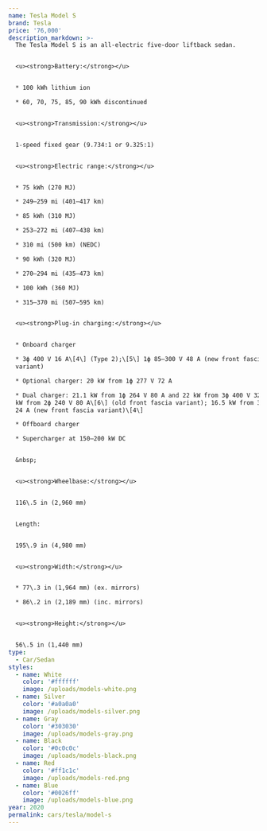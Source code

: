 ```yaml
---
name: Tesla Model S
brand: Tesla
price: '76,000'
description_markdown: >-
  The Tesla Model S is an all-electric five-door liftback sedan.


  <u><strong>Battery:</strong></u>


  * 100 kWh lithium ion

  * 60, 70, 75, 85, 90 kWh discontinued


  <u><strong>Transmission:</strong></u>


  1-speed fixed gear (9.734:1 or 9.325:1)


  <u><strong>Electric range:</strong></u>


  * 75 kWh (270 MJ)

  * 249–259 mi (401–417 km)

  * 85 kWh (310 MJ)

  * 253–272 mi (407–438 km)

  * 310 mi (500 km) (NEDC)

  * 90 kWh (320 MJ)

  * 270–294 mi (435–473 km)

  * 100 kWh (360 MJ)

  * 315–370 mi (507–595 km)


  <u><strong>Plug-in charging:</strong></u>


  * Onboard charger

  * 3ϕ 400 V 16 A\[4\] (Type 2);\[5\] 1ϕ 85–300 V 48 A (new front fascia
  variant)

  * Optional charger: 20 kW from 1ϕ 277 V 72 A

  * Dual charger: 21.1 kW from 1ϕ 264 V 80 A and 22 kW from 3ϕ 400 V 32 A; 19.2
  kW from 2ϕ 240 V 80 A\[6\] (old front fascia variant); 16.5 kW from 3ϕ 400 V
  24 A (new front fascia variant)\[4\]

  * Offboard charger

  * Supercharger at 150–200 kW DC


  &nbsp;


  <u><strong>Wheelbase:</strong></u>


  116\.5 in (2,960 mm)


  Length:


  195\.9 in (4,980 mm)


  <u><strong>Width:</strong></u>


  * 77\.3 in (1,964 mm) (ex. mirrors)

  * 86\.2 in (2,189 mm) (inc. mirrors)


  <u><strong>Height:</strong></u>


  56\.5 in (1,440 mm)
type:
  - Car/Sedan
styles:
  - name: White
    color: '#ffffff'
    image: /uploads/models-white.png
  - name: Silver
    color: '#a0a0a0'
    image: /uploads/models-silver.png
  - name: Gray
    color: '#303030'
    image: /uploads/models-gray.png
  - name: Black
    color: '#0c0c0c'
    image: /uploads/models-black.png
  - name: Red
    color: '#ff1c1c'
    image: /uploads/models-red.png
  - name: Blue
    color: '#0026ff'
    image: /uploads/models-blue.png
year: 2020
permalink: cars/tesla/model-s
---
```

